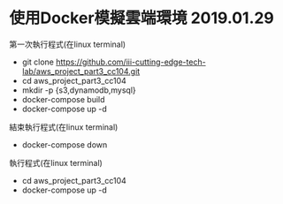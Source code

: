 # 使用Docker模擬雲端環境 2019.01.29

第一次執行程式(在linux terminal) 

  - git clone https://github.com/iii-cutting-edge-tech-lab/aws_project_part3_cc104.git
  - cd aws_project_part3_cc104
  - mkdir -p {s3,dynamodb,mysql}
  - docker-compose build
  - docker-compose up -d
 
結束執行程式(在linux terminal)

  - docker-compose down

執行程式(在linux terminal)

  - cd aws_project_part3_cc104
  - docker-compose up -d
